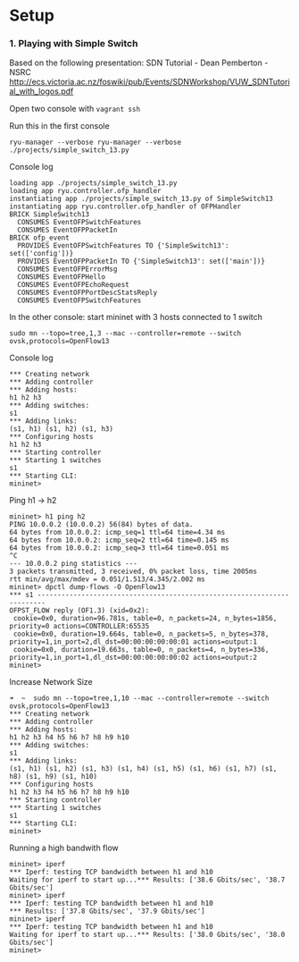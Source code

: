 # Setup

### 1. Playing with Simple Switch

Based on the following presentation: SDN Tutorial - Dean Pemberton - NSRC
http://ecs.victoria.ac.nz/foswiki/pub/Events/SDNWorkshop/VUW_SDNTutorial_with_logos.pdf

Open two console with `vagrant ssh`

Run this in the first console

```
ryu-manager --verbose ryu-manager --verbose ./projects/simple_switch_13.py
```

Console log

```
loading app ./projects/simple_switch_13.py
loading app ryu.controller.ofp_handler
instantiating app ./projects/simple_switch_13.py of SimpleSwitch13
instantiating app ryu.controller.ofp_handler of OFPHandler
BRICK SimpleSwitch13
  CONSUMES EventOFPSwitchFeatures
  CONSUMES EventOFPPacketIn
BRICK ofp_event
  PROVIDES EventOFPSwitchFeatures TO {'SimpleSwitch13': set(['config'])}
  PROVIDES EventOFPPacketIn TO {'SimpleSwitch13': set(['main'])}
  CONSUMES EventOFPErrorMsg
  CONSUMES EventOFPHello
  CONSUMES EventOFPEchoRequest
  CONSUMES EventOFPPortDescStatsReply
  CONSUMES EventOFPSwitchFeatures
```

In the other console: start mininet with 3 hosts connected to 1 switch


```
sudo mn --topo=tree,1,3 --mac --controller=remote --switch ovsk,protocols=OpenFlow13
```

Console log

```
*** Creating network
*** Adding controller
*** Adding hosts:
h1 h2 h3
*** Adding switches:
s1
*** Adding links:
(s1, h1) (s1, h2) (s1, h3)
*** Configuring hosts
h1 h2 h3
*** Starting controller
*** Starting 1 switches
s1
*** Starting CLI:
mininet>
```

Ping h1 -> h2

```
mininet> h1 ping h2
PING 10.0.0.2 (10.0.0.2) 56(84) bytes of data.
64 bytes from 10.0.0.2: icmp_seq=1 ttl=64 time=4.34 ms
64 bytes from 10.0.0.2: icmp_seq=2 ttl=64 time=0.145 ms
64 bytes from 10.0.0.2: icmp_seq=3 ttl=64 time=0.051 ms
^C
--- 10.0.0.2 ping statistics ---
3 packets transmitted, 3 received, 0% packet loss, time 2005ms
rtt min/avg/max/mdev = 0.051/1.513/4.345/2.002 ms
mininet> dpctl dump-flows -O OpenFlow13
*** s1 ------------------------------------------------------------------------
OFPST_FLOW reply (OF1.3) (xid=0x2):
 cookie=0x0, duration=96.781s, table=0, n_packets=24, n_bytes=1856, priority=0 actions=CONTROLLER:65535
 cookie=0x0, duration=19.664s, table=0, n_packets=5, n_bytes=378, priority=1,in_port=2,dl_dst=00:00:00:00:00:01 actions=output:1
 cookie=0x0, duration=19.663s, table=0, n_packets=4, n_bytes=336, priority=1,in_port=1,dl_dst=00:00:00:00:00:02 actions=output:2
mininet>
```

Increase Network Size


```
➜  ~  sudo mn --topo=tree,1,10 --mac --controller=remote --switch ovsk,protocols=OpenFlow13
*** Creating network
*** Adding controller
*** Adding hosts:
h1 h2 h3 h4 h5 h6 h7 h8 h9 h10
*** Adding switches:
s1
*** Adding links:
(s1, h1) (s1, h2) (s1, h3) (s1, h4) (s1, h5) (s1, h6) (s1, h7) (s1, h8) (s1, h9) (s1, h10)
*** Configuring hosts
h1 h2 h3 h4 h5 h6 h7 h8 h9 h10
*** Starting controller
*** Starting 1 switches
s1
*** Starting CLI:
mininet>
```

Running a high bandwith flow

```
mininet> iperf
*** Iperf: testing TCP bandwidth between h1 and h10
Waiting for iperf to start up...*** Results: ['38.6 Gbits/sec', '38.7 Gbits/sec']
mininet> iperf
*** Iperf: testing TCP bandwidth between h1 and h10
*** Results: ['37.8 Gbits/sec', '37.9 Gbits/sec']
mininet> iperf
*** Iperf: testing TCP bandwidth between h1 and h10
Waiting for iperf to start up...*** Results: ['38.0 Gbits/sec', '38.0 Gbits/sec']
mininet>
```
